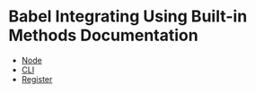 # Babel Integrating Using Built-in Methods Documentation

- [Node](node)
- [CLI](cli)
- [Register](register)
